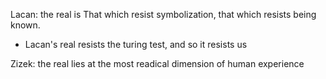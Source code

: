 Lacan: the real is That which resist symbolization, that which resists being known. 
- Lacan's real resists the turing test, and so it resists us


Zizek: the real lies at the most readical dimension of human experience